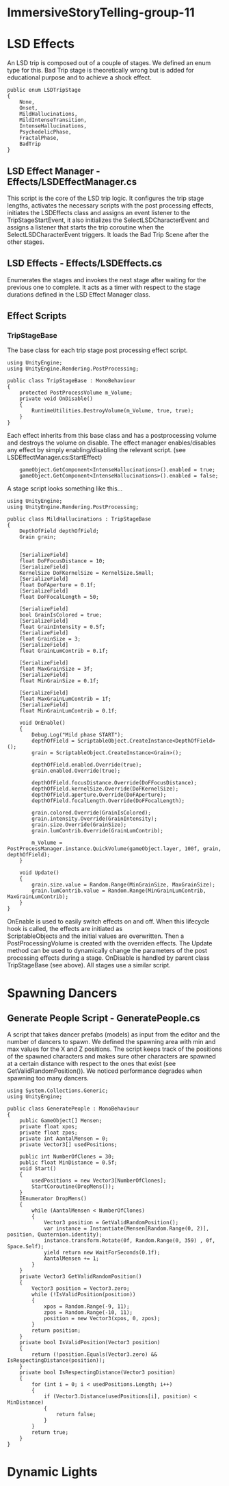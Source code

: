 # ImmersiveStoryTelling-group-11

# LSD Effects
An LSD trip is composed out of a couple of stages. We defined an enum type for this. Bad Trip stage is theoretically wrong but is added for educational purpose and to achieve a shock effect.
```
public enum LSDTripStage
{
    None,
    Onset,
    MildHallucinations,
    MildIntenseTransition,
    IntenseHallucinations,
    PsychedelicPhase,
    FractalPhase,
    BadTrip
}
```
## LSD Effect Manager - Effects/LSDEffectManager.cs
This script is the core of the LSD trip logic. It configures the trip stage lengths, activates the necessary scripts with the post processing effects, initiates the LSDEffects class and assigns an event listener to the TripStageStartEvent, it also initializes the SelectLSDCharacterEvent and assigns a listener that starts the trip coroutine when the SelectLSDCharacterEvent triggers. It loads the Bad Trip Scene after the other stages.

## LSD Effects - Effects/LSDEffects.cs
Enumerates the stages and invokes the next stage after waiting for the previous one to complete. It acts as a timer with respect to the stage durations defined in the LSD Effect Manager class.

## Effect Scripts
### TripStageBase
The base class for each trip stage post processing effect script. 
```
using UnityEngine;
using UnityEngine.Rendering.PostProcessing;

public class TripStageBase : MonoBehaviour
{
    protected PostProcessVolume m_Volume;
    private void OnDisable()
    {
        RuntimeUtilities.DestroyVolume(m_Volume, true, true);
    }
}
```
Each effect inherits from this base class and has a postprocessing volume and destroys the volume on disable. The effect manager enables/disables any effect by simply enabling/disabling the relevant script. (see LSDEffectManager.cs:StartEffect)

```
    gameObject.GetComponent<IntenseHallucinations>().enabled = true;
    gameObject.GetComponent<IntenseHallucinations>().enabled = false;
```
A stage script looks something like this...
```
using UnityEngine;
using UnityEngine.Rendering.PostProcessing;

public class MildHallucinations : TripStageBase
{
    DepthOfField depthOfField;
    Grain grain;


    [SerializeField]
    float DoFFocusDistance = 10;
    [SerializeField]
    KernelSize DoFKernelSize = KernelSize.Small;
    [SerializeField]
    float DoFAperture = 0.1f;
    [SerializeField]
    float DoFFocalLength = 50;

    [SerializeField]
    bool GrainIsColored = true;
    [SerializeField]
    float GrainIntensity = 0.5f;
    [SerializeField]
    float GrainSize = 3;
    [SerializeField]
    float GrainLumContrib = 0.1f;

    [SerializeField]
    float MaxGrainSize = 3f;
    [SerializeField]
    float MinGrainSize = 0.1f;

    [SerializeField]
    float MaxGrainLumContrib = 1f;
    [SerializeField]
    float MinGrainLumContrib = 0.1f;

    void OnEnable()
    {
        Debug.Log("Mild phase START");
        depthOfField = ScriptableObject.CreateInstance<DepthOfField>();
        grain = ScriptableObject.CreateInstance<Grain>();

        depthOfField.enabled.Override(true);
        grain.enabled.Override(true);

        depthOfField.focusDistance.Override(DoFFocusDistance);
        depthOfField.kernelSize.Override(DoFKernelSize);
        depthOfField.aperture.Override(DoFAperture);
        depthOfField.focalLength.Override(DoFFocalLength);

        grain.colored.Override(GrainIsColored);
        grain.intensity.Override(GrainIntensity);
        grain.size.Override(GrainSize);
        grain.lumContrib.Override(GrainLumContrib);

        m_Volume = PostProcessManager.instance.QuickVolume(gameObject.layer, 100f, grain, depthOfField);
    }

    void Update()
    {
        grain.size.value = Random.Range(MinGrainSize, MaxGrainSize);
        grain.lumContrib.value = Random.Range(MinGrainLumContrib, MaxGrainLumContrib);
    }
}
```
OnEnable is used to easily switch effects on and off. When this lifecycle hook is called, the effects are initiated as  
ScriptableObjects and the initial values are overwritten. Then a PostProcessingVolume is created with the overriden effects.
The Update method can be used to dynamically change the parameters of the post processing effects during a stage.
OnDisable is handled by parent class TripStageBase (see above). All stages use a similar script.

# Spawning Dancers
## Generate People Script - GeneratePeople.cs
A script that takes dancer prefabs (models) as input from the editor and the number of dancers to spawn. We defined the spawning area with min and max values for the X and Z positions. The script keeps track of the positions of the spawned characters and makes sure other characters are spawned at a certain distance with respect to the ones that exist (see GetValidRandomPosition()). We noticed performance degrades when spawning too many dancers.
```using System.Collections;
using System.Collections.Generic;
using UnityEngine;

public class GeneratePeople : MonoBehaviour
{
    public GameObject[] Mensen;
    private float xpos;
    private float zpos;
    private int AantalMensen = 0;
    private Vector3[] usedPositions;
    
    public int NumberOfClones = 30;
    public float MinDistance = 0.5f;
    void Start()
    {
        usedPositions = new Vector3[NumberOfClones];
        StartCoroutine(DropMens());
    }
    IEnumerator DropMens()
    {
        while (AantalMensen < NumberOfClones)
        {
            Vector3 position = GetValidRandomPosition();
            var instance = Instantiate(Mensen[Random.Range(0, 2)], position, Quaternion.identity);
            instance.transform.Rotate(0f, Random.Range(0, 359) , 0f, Space.Self);
            yield return new WaitForSeconds(0.1f);
            AantalMensen += 1;
        }
    }
    private Vector3 GetValidRandomPosition()
    {
        Vector3 position = Vector3.zero;
        while (!IsValidPosition(position))
        {
            xpos = Random.Range(-9, 11);
            zpos = Random.Range(-10, 11);
            position = new Vector3(xpos, 0, zpos);
        }
        return position;
    }
    private bool IsValidPosition(Vector3 position)
    {
        return (!position.Equals(Vector3.zero) && IsRespectingDistance(position));
    }
    private bool IsRespectingDistance(Vector3 position)
    {
        for (int i = 0; i < usedPositions.Length; i++)
        {
            if (Vector3.Distance(usedPositions[i], position) < MinDistance)
            {
                return false;
            }
        }
        return true;
    }
}
```

# Dynamic Lights
